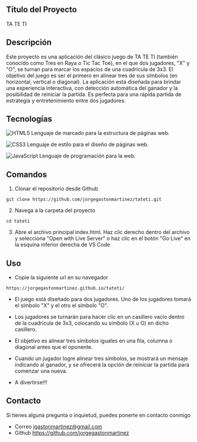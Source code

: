 ## Título del Proyecto
TA TE TI

## Descripción
Este proyecto es una aplicación del clásico juego de TA TE TI (también conocido como Tres en Raya o Tic Tac Toe), en el que dos jugadores, "X" y "O", se turnan para marcar los espacios de una cuadrícula de 3x3. El objetivo del juego es ser el primero en alinear tres de sus símbolos (en horizontal, vertical o diagonal).
La aplicación está diseñada para brindar una experiencia interactiva, con detección automática del ganador y la posibilidad de reiniciar la partida. Es perfecta para una rápida partida de estrategia y entretenimiento entre dos jugadores.


## Tecnologías

![HTML5](https://img.shields.io/badge/HTML5-E34F26?style=for-the-badge&logo=html5&logoColor=white) Lenguaje de marcado para la estructura de páginas web.

![CSS3](https://img.shields.io/badge/CSS3-1572B6?style=for-the-badge&logo=css3&logoColor=white) Lenguaje de estilo para el diseño de páginas web.

![JavaScript](https://img.shields.io/badge/JavaScript-F7DF1E?style=for-the-badge&logo=javascript&logoColor=black) Lenguaje de programación para la web.


## Comandos

1. Clonar el repositorio desde Github
```
git clone https://github.com/jorgegastonmartinez/tateti.git
```

2. Navega a la carpeta del proyecto
```
cd tateti
```

3. Abre el archivo principal index.html. Haz clic derecho dentro del archivo y selecciona "Open with Live Server" o haz clic en el botón "Go Live" en la esquina inferior derecha de VS Code


## Uso

- Copie la siguiente url en su navegador 
```
https://jorgegastonmartinez.github.io/tateti/
```

- El juego está diseñado para dos jugadores. Uno de los jugadores tomará el símbolo "X" y el otro el símbolo "O".

- Los jugadores se turnarán para hacer clic en un casillero vacío dentro de la cuadrícula de 3x3, colocando su símbolo (X u O) en dicho casillero.

- El objetivo es alinear tres símbolos iguales en una fila, columna o diagonal antes que el oponente.

- Cuando un jugador logre alinear tres símbolos, se mostrará un mensaje indicando al ganador, y se ofrecerá la opción de reiniciar la partida para comenzar una nueva.

- A divertirse!!!

## Contacto

Si tienes alguna pregunta o inquietud, puedes ponerte en contacto conmigo
- Correo jgastonmartinez@gmail.com
- Github https://github.com/jorgegastonmartinez

